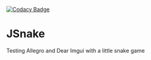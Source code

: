 [![Codacy Badge](https://app.codacy.com/project/badge/Grade/04795e58f677473c9242f02b4a32d51f)](https://www.codacy.com/gh/paussu/JSnake/dashboard?utm_source=github.com&amp;utm_medium=referral&amp;utm_content=paussu/JSnake&amp;utm_campaign=Badge_Grade)

# JSnake
Testing Allegro and Dear Imgui with a little snake game

